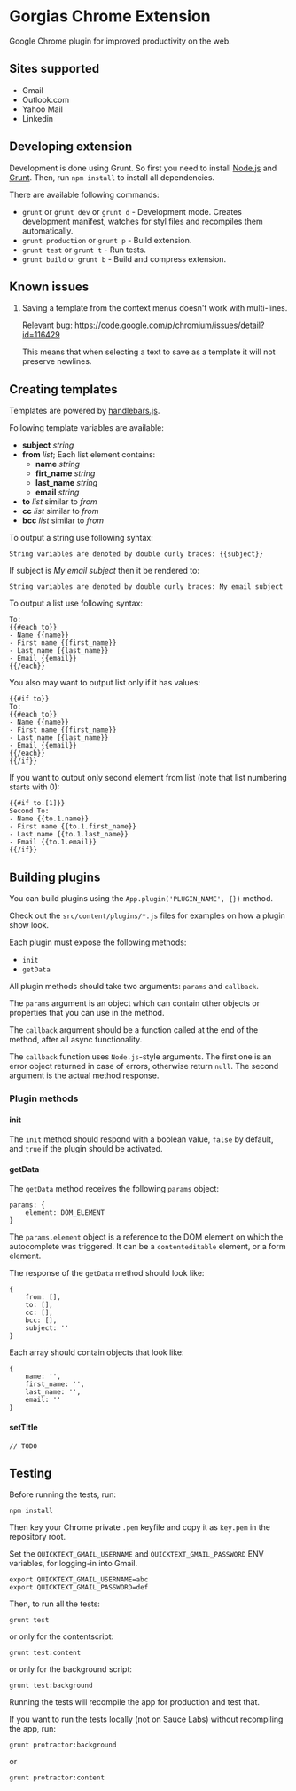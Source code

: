 Gorgias Chrome Extension
==========================

Google Chrome plugin for improved productivity on the web.

Sites supported
---------------

* Gmail
* Outlook.com
* Yahoo Mail
* Linkedin


Developing extension
--------------------

Development is done using Grunt. So first you need to install [Node.js](http://nodejs.org/) and [Grunt](http://gruntjs.com/).
Then, run `npm install` to install all dependencies.

There are available following commands:

* `grunt` or `grunt dev` or `grunt d` - Development mode. Creates development manifest, watches for styl files and recompiles them automatically.
* `grunt production` or `grunt p` - Build extension.
* `grunt test` or `grunt t` - Run tests.
* `grunt build` or `grunt b` - Build and compress extension.

Known issues
------------

1. Saving a template from the context menus doesn't work with multi-lines.

   Relevant bug: https://code.google.com/p/chromium/issues/detail?id=116429

   This means that when selecting a text to save as a template it will not preserve newlines.

Creating templates
------------------

Templates are powered by [handlebars.js](http://handlebarsjs.com/).

Following template variables are available:
* **subject** _string_
* **from** _list_; Each list element contains:
  * **name** _string_
  * **firt_name** _string_
  * **last_name** _string_
  * **email** _string_
* **to** _list_ similar to _from_
* **cc** _list_ similar to _from_
* **bcc** _list_ similar to _from_

To output a string use following syntax:
```
String variables are denoted by double curly braces: {{subject}}
```

If subject is _My email subject_ then it be rendered to:
```
String variables are denoted by double curly braces: My email subject
```

To output a list use following syntax:
```
To:
{{#each to}}
- Name {{name}}
- First name {{first_name}}
- Last name {{last_name}}
- Email {{email}}
{{/each}}
```

You also may want to output list only if it has values:
```
{{#if to}}
To:
{{#each to}}
- Name {{name}}
- First name {{first_name}}
- Last name {{last_name}}
- Email {{email}}
{{/each}}
{{/if}}
```

If you want to output only second element from list (note that list numbering starts with 0):
```
{{#if to.[1]}}
Second To:
- Name {{to.1.name}}
- First name {{to.1.first_name}}
- Last name {{to.1.last_name}}
- Email {{to.1.email}}
{{/if}}
```

Building plugins
----------------

You can build plugins using the `App.plugin('PLUGIN_NAME', {})` method.

Check out the `src/content/plugins/*.js` files for examples on how a plugin show look.

Each plugin must expose the following methods:

* `init`
* `getData`

All plugin methods should take two arguments: `params` and `callback`.

The `params` argument is an object which can contain other objects or properties that you can use in the method.

The `callback` argument should be a function called at the end of the method, after all async functionality.

The `callback` function uses `Node.js`-style arguments. The first one is an error object returned in case of errors, otherwise return `null`. The second argument is the actual method response.

### Plugin methods

#### init

The `init` method should respond with a boolean value, `false` by default, and `true` if the plugin should be activated.

#### getData

The `getData` method receives the following `params` object:

```
params: {
    element: DOM_ELEMENT
}
```

The `params.element` object is a reference to the DOM element on which the autocomplete was triggered. It can be a `contenteditable` element, or a form element.

The response of the `getData` method should look like:

```
{
    from: [],
    to: [],
    cc: [],
    bcc: [],
    subject: ''
}
```

Each array should contain objects that look like:

```
{
    name: '',
    first_name: '',
    last_name: '',
    email: ''
}
```

#### setTitle

```
// TODO
```

Testing
-------

Before running the tests, run:

```
npm install
```

Then key your Chrome private `.pem` keyfile and copy it as `key.pem` in the repository root.

Set the `QUICKTEXT_GMAIL_USERNAME` and `QUICKTEXT_GMAIL_PASSWORD` ENV variables, for logging-in into Gmail.

```
export QUICKTEXT_GMAIL_USERNAME=abc
export QUICKTEXT_GMAIL_PASSWORD=def
```

Then, to run all the tests:

```
grunt test
```

or only for the contentscript:

```
grunt test:content
```

or only for the background script:

```
grunt test:background
```

Running the tests will recompile the app for production and test that.

If you want to run the tests locally (not on Sauce Labs) without recompiling the app, run:

```
grunt protractor:background
```

or

```
grunt protractor:content
```
